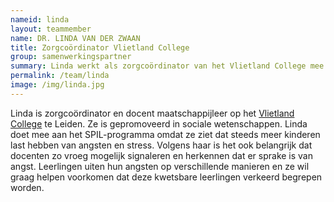 ```yaml
---
nameid: linda
layout: teammember
name: DR. LINDA VAN DER ZWAAN
title: Zorgcoördinator Vlietland College
group: samenwerkingspartner
summary: Linda werkt als zorgcoördinator van het Vlietland College mee aan het SPIL-programma
permalink: /team/linda
image: /img/linda.jpg
---
```


Linda is zorgcoördinator en docent maatschappijleer op het [Vlietland College](https://www.vlietlandcollege.nl/) te Leiden. Ze is gepromoveerd in sociale wetenschappen. Linda doet mee aan het SPIL-programma omdat ze ziet dat steeds meer kinderen last hebben van angsten en stress. Volgens haar is het ook belangrijk dat docenten zo vroeg mogelijk signaleren en herkennen dat er sprake is van angst. Leerlingen uiten hun angsten op verschillende manieren en ze wil graag helpen voorkomen dat deze kwetsbare leerlingen verkeerd begrepen worden.
